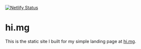 [![Netlify Status](https://api.netlify.com/api/v1/badges/87469edb-45a6-4bc3-ac3f-71596758d0b8/deploy-status)](https://app.netlify.com/sites/hi-mg/deploys)

# hi.mg

This is the static site I built for my simple landing page at [hi.mg](https://hi.mg).
